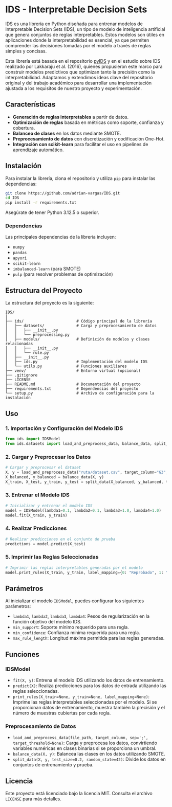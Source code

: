 
# IDS - Interpretable Decision Sets

IDS es una librería en Python diseñada para entrenar modelos de Interpretable Decision Sets (IDS), un tipo de modelo de inteligencia artificial que genera conjuntos de reglas interpretables. Estos modelos son útiles en aplicaciones donde la interpretabilidad es esencial, ya que permiten comprender las decisiones tomadas por el modelo a través de reglas simples y concisas.

Esta librería está basada en el repositorio [pyIDS](https://github.com/jirifilip/pyIDS) y en el estudio sobre IDS realizado por Lakkaraju et al. (2016), quienes propusieron este marco para construir modelos predictivos que optimizan tanto la precisión como la interpretabilidad. Adaptamos y extendimos ideas clave del repositorio original y del trabajo académico para desarrollar una implementación ajustada a los requisitos de nuestro proyecto y experimentación.

## Características

- **Generación de reglas interpretables** a partir de datos.
- **Optimización de reglas** basada en métricas como soporte, confianza y cobertura.
- **Balanceo de clases** en los datos mediante SMOTE.
- **Preprocesamiento de datos** con discretización y codificación One-Hot.
- **Integración con scikit-learn** para facilitar el uso en pipelines de aprendizaje automático.

## Instalación

Para instalar la librería, clona el repositorio y utiliza `pip` para instalar las dependencias:

```bash
git clone https://github.com/adrian-vargas/IDS.git
cd IDS
pip install -r requirements.txt
```

Asegúrate de tener Python 3.12.5 o superior.

### Dependencias

Las principales dependencias de la librería incluyen:

- `numpy`
- `pandas`
- `apyori`
- `scikit-learn`
- `imbalanced-learn` (para SMOTE)
- `pulp` (para resolver problemas de optimización)

## Estructura del Proyecto

La estructura del proyecto es la siguiente:

```
IDS/
│
├── ids/                       # Código principal de la librería
│   ├── datasets/              # Carga y preprocesamiento de datos
│   │   ├── __init__.py
│   │   └── preprocessing.py
│   ├── models/                # Definición de modelos y clases relacionadas
│   │   ├── __init__.py
│   │   └── rule.py
│   ├── __init__.py
│   ├── ids.py                 # Implementación del modelo IDS
│   └── utils.py               # Funciones auxiliares
├── venv/                      # Entorno virtual (opcional)
├── .gitignore
├── LICENSE
├── README.md                  # Documentación del proyecto
├── requirements.txt           # Dependencias del proyecto
└── setup.py                   # Archivo de configuración para la instalación
```

## Uso

### 1. Importación y Configuración del Modelo IDS

```python
from ids import IDSModel
from ids.datasets import load_and_preprocess_data, balance_data, split_data
```

### 2. Cargar y Preprocesar los Datos

```python
# Cargar y preprocesar el dataset
X, y = load_and_preprocess_data("ruta/dataset.csv", target_column="G3", target_threshold=10)
X_balanced, y_balanced = balance_data(X, y)
X_train, X_test, y_train, y_test = split_data(X_balanced, y_balanced, test_size=0.3)
```

### 3. Entrenar el Modelo IDS

```python
# Inicializar y entrenar el modelo IDS
model = IDSModel(lambda1=0.1, lambda2=0.1, lambda3=1.0, lambda4=1.0)
model.fit(X_train, y_train)
```

### 4. Realizar Predicciones

```python
# Realizar predicciones en el conjunto de prueba
predictions = model.predict(X_test)
```

### 5. Imprimir las Reglas Seleccionadas

```python
# Imprimir las reglas interpretables generadas por el modelo
model.print_rules(X_train, y_train, label_mapping={0: "Reprobado", 1: "Aprobado"})
```

## Parámetros

Al inicializar el modelo `IDSModel`, puedes configurar los siguientes parámetros:

- `lambda1`, `lambda2`, `lambda3`, `lambda4`: Pesos de regularización en la función objetivo del modelo IDS.
- `min_support`: Soporte mínimo requerido para una regla.
- `min_confidence`: Confianza mínima requerida para una regla.
- `max_rule_length`: Longitud máxima permitida para las reglas generadas.

## Funciones

### IDSModel

- `fit(X, y)`: Entrena el modelo IDS utilizando los datos de entrenamiento.
- `predict(X)`: Realiza predicciones para los datos de entrada utilizando las reglas seleccionadas.
- `print_rules(X_train=None, y_train=None, label_mapping=None)`: Imprime las reglas interpretables seleccionadas por el modelo. Si se proporcionan datos de entrenamiento, muestra también la precisión y el número de muestras cubiertas por cada regla.

### Preprocesamiento de Datos

- `load_and_preprocess_data(file_path, target_column, sep=';', target_threshold=None)`: Carga y preprocesa los datos, convirtiendo variables numéricas en clases binarias si se proporciona un umbral.
- `balance_data(X, y)`: Balancea las clases en los datos utilizando SMOTE.
- `split_data(X, y, test_size=0.2, random_state=42)`: Divide los datos en conjuntos de entrenamiento y prueba.

## Licencia

Este proyecto está licenciado bajo la licencia MIT. Consulta el archivo `LICENSE` para más detalles.
